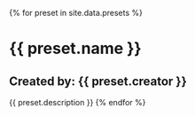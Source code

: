 <ul>
{% for preset in site.data.presets %}
  <h1>{{ preset.name }}</h1>
<h2>Created by: {{ preset.creator }}</h2>
  <a>{{ preset.description }}</a>
{% endfor %}
</ul>
